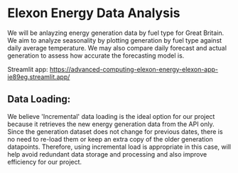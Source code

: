 # Elexon Energy Data Analysis

We will be anlayzing energy generation data by fuel type for Great Britain. We aim to analyze seasonality by plotting generation by fuel type against daily average temperature. We may also compare daily forecast and actual generation to assess how accurate the forecasting model is.

Streamlit app: https://advanced-computing-elexon-energy-elexon-app-ie89eg.streamlit.app/

## Data Loading: 
We believe 'Incremental' data loading is the ideal option for our project because it retrieves the new energy generation data from the API only. Since the generation dataset does not change for previous dates, there is no need to re-load them or keep an extra copy of the older generation datapoints. Therefore, using incremental load is appropriate in this case, will help avoid redundant data storage and processing and also improve efficiency for our project. 